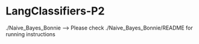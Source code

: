 # LangClassifiers-P2

./Naive_Bayes_Bonnie 
    -->  Please check ./Naive_Bayes_Bonnie/README for running instructions 
    
 
